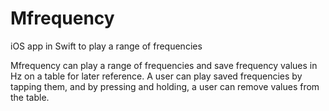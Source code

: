# Mfrequency
iOS app in Swift to play a range of frequencies 

Mfrequency can play a range of frequencies and save frequency values in Hz on a table for later reference.
A user can play saved frequencies by tapping them, and by pressing and holding, a user can remove values from the table.
